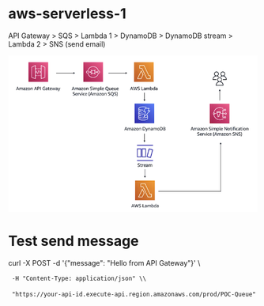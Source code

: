 # aws-serverless-1
API Gateway > SQS > Lambda 1 > DynamoDB > DynamoDB stream > Lambda 2 > SNS (send email)

![alt text](image.png)

# Test send message
curl -X POST -d '{"message": "Hello from API Gateway"}' \\

     -H "Content-Type: application/json" \\
     
     "https://your-api-id.execute-api.region.amazonaws.com/prod/POC-Queue"
